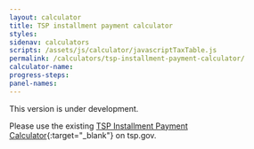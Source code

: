 ```yaml
---
layout: calculator
title: TSP installment payment calculator
styles:
sidenav: calculators
scripts: /assets/js/calculator/javascriptTaxTable.js
permalink: /calculators/tsp-installment-payment-calculator/
calculator-name:
progress-steps:
panel-names:
---
```


This version is under development.

Please use the existing [TSP Installment Payment Calculator](https://www.tsp.gov/PlanningTools/Calculators/installmentPayCalc.html){:target="\_blank"} on tsp.gov.
